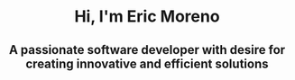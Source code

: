 <div align="center">
  <h1>Hi, I'm Eric Moreno</h1>
  <h2>A passionate software developer with desire for creating innovative and efficient solutions</h2>
</div>
